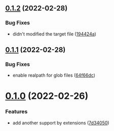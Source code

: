 ## [0.1.2](https://github.com/ri7nz/jasat/compare/v0.1.1...v0.1.2) (2022-02-28)

### Bug Fixes

- didn't modified the target file ([194424a](https://github.com/ri7nz/jasat/commit/194424a582fed7b70dbb60a4c6f4519837681321))

## [0.1.1](https://github.com/ri7nz/jasat/compare/v0.1.0...v0.1.1) (2022-02-28)

### Bug Fixes

- enable realpath for glob files ([64f66dc](https://github.com/ri7nz/jasat/commit/64f66dc4f7f479ac6788b5fab44695569e733761))

# [0.1.0](https://github.com/ri7nz/jasat/compare/v0.0.1...v0.1.0) (2022-02-26)

### Features

- add another support by extensions ([7d34050](https://github.com/ri7nz/jasat/commit/7d340508023f93c5365eae21666cff9a50635fd7))
